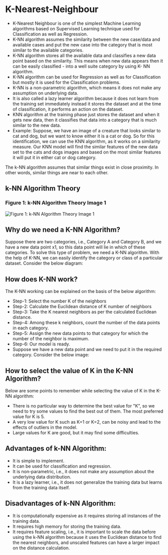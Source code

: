 # K-Nearest-Neighbour
- K-Nearest Neighbour is one of the simplest Machine Learning algorithms based on Supervised Learning technique used for Classification as well as Regression.
- K-NN algorithm assumes the similarity between the new case/data and available cases and put the new case into the category that is most similar to the available categories.
- K-NN algorithm stores all the available data and classifies a new data point based on the similarity. This means when new data appears then it can be easily classified - into a well suite category by using K- NN algorithm.
- K-NN algorithm can be used for Regression as well as for Classification but mostly it is used for the Classification problems.
- K-NN is a non-parametric algorithm, which means it does not make any assumption on underlying data.
- It is also called a lazy learner algorithm because it does not learn from the training set immediately instead it stores the dataset and at the time of classification, it performs an action on the dataset.
- KNN algorithm at the training phase just stores the dataset and when it gets new data, then it classifies that data into a category that is much similar to the new data.
- Example: Suppose, we have an image of a creature that looks similar to cat and dog, but we want to know either it is a cat or dog. So for this identification, we can use the KNN algorithm, as it works on a similarity measure. Our KNN model will find the similar features of the new data set to the cats and dogs images and based on the most similar features it will put it in either cat or dog category.

The k-NN algorithm assumes that similar things exist in close proximity. In other words, similar things are near to each other. 

## k-NN Algorithm Theory

### Figure 1: k-NN Algorithm Theory Image 1

![Figure 1: k-NN Algorithm Theory Image 1](https://static.javatpoint.com/tutorial/machine-learning/images/k-nearest-neighbor-algorithm-for-machine-learning.png)

## Why do we need a K-NN Algorithm?
Suppose there are two categories, i.e., Category A and Category B, and we have a new data point x1, so this data point will lie in which of these categories. To solve this type of problem, we need a K-NN algorithm. With the help of K-NN, we can easily identify the category or class of a particular dataset. Consider the below diagram:



## How does K-NN work?
The K-NN working can be explained on the basis of the below algorithm:

- Step-1: Select the number K of the neighbors
- Step-2: Calculate the Euclidean distance of K number of neighbors
- Step-3: Take the K nearest neighbors as per the calculated Euclidean distance.
- Step-4: Among these k neighbors, count the number of the data points in each category.
- Step-5: Assign the new data points to that category for which the number of the neighbor is maximum.
- Step-6: Our model is ready.
- Suppose we have a new data point and we need to put it in the required category. Consider the below image:




## How to select the value of K in the K-NN Algorithm?
Below are some points to remember while selecting the value of K in the K-NN algorithm:

- There is no particular way to determine the best value for "K", so we need to try some values to find the best out of them. The most preferred value for K is 5.
- A very low value for K such as K=1 or K=2, can be noisy and lead to the effects of outliers in the model.
- Large values for K are good, but it may find some difficulties.


## Advantages of k-NN Algorithm:

- It is simple to implement.
- It can be used for classification and regression.
- It is non-parametric, i.e., it does not make any assumption about the underlying data distribution.
- It is a lazy learner, i.e., it does not generalize the training data but learns from the training data itself.

## Disadvantages of k-NN Algorithm:

- It is computationally expensive as it requires storing all instances of the training data.
- It requires high memory for storing the training data.
- It requires feature scaling, i.e., it is important to scale the data before using the k-NN algorithm because it uses the Euclidean distance to find the nearest neighbors, and unscaled features can have a larger impact on the distance calculation.
